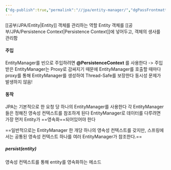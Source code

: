 ```yaml
---
{"dg-publish":true,"permalink":"//jpa/entity-manager/","dgPassFrontmatter":true}
---
```



[[공부/JPA/Entity\|Entity]] 객체를 관리하는 역할
Entity 객체를 [[공부/JPA/Persistence Context\|Persistence Context]]에 넣어두고, 객체의 생사를 관리함

#### 주입
EntityManager를 빈으로 주입하려면 **@PersistenceContext** 를 사용한다
-> 주입받은 EntityManager는 Proxy로 감싸지기 때문에 EntityManager를 호출할 때마다 proxy를 통해 EntityManager를 생성하여 Thread-Safe를 보장한다
동시성 문제가 발생하지 않음!

#### 동작
JPA는 기본적으로 한 요청 당 하나의 EntityManager를 사용한다
각 EntityManager들은 정해진 영속성 컨텍스트를 참조하게 된다
EntityManager로 데이터를 다루려면 가장 먼저 Entity가 ==영속화==되어있어야 한다

==일반적으로는 EntityManager 한 개당 하나의 영속성 컨텍스트를 갖지만, 스프링에서는 공통된 영속성 컨텍스트 하나를 여러 EntityManager가 참조한다.==

##### persist(entity)
영속성 컨텍스트를 통해 entity를 영속화하는 메소드